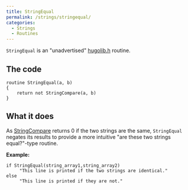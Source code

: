```yaml
---
title: StringEqual
permalink: /strings/stringequal/
categories: 
  - Strings
  - Routines
---
```


`StringEqual` is an "unadvertised" [hugolib.h](hugolib.h)
routine.

## The code

    routine StringEqual(a, b)
    {
        return not StringCompare(a, b)
    }

## What it does

As [StringCompare](StringCompare) returns 0 if the two
strings are the same, `StringEqual` negates its results to provide a
more intuitive "are these two strings equal?"-type routine.

**Example:**

    if StringEqual(string_array1,string_array2)
         "This line is printed if the two strings are identical."
    else
         "This line is printed if they are not."
